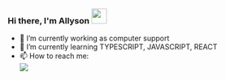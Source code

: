   
### Hi there, I'm Allyson <img src="https://raw.githubusercontent.com/kaueMarques/kaueMarques/master/hi.gif" width="30px">

<!--
**username/username** is a ✨ _special_ ✨ repository because its `README.md` (this file) appears on your GitHub profile.
-->

- 🔭 I’m currently working as computer support
- 🌱 I’m currently learning TYPESCRIPT, JAVASCRIPT, REACT
- 📫 How to reach me: 
<br/><a href="mailto:emersonpess011108@gmail.com?"><img src="https://img.shields.io/badge/gmail-%23DD0031.svg?&style=for-the-badge&logo=gmail&logoColor=white"/></a>
